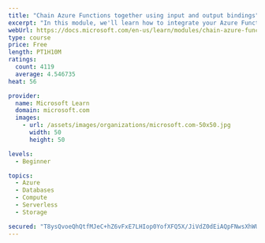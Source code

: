 ```yaml
---
title: "Chain Azure Functions together using input and output bindings"
excerpt: "In this module, we'll learn how to integrate your Azure Function with various data sources by using bindings."
webUrl: https://docs.microsoft.com/en-us/learn/modules/chain-azure-functions-data-using-bindings/
type: course
price: Free
length: PT1H10M
ratings:
  count: 4119
  average: 4.546735
heat: 56

provider:
  name: Microsoft Learn
  domain: microsoft.com
  images:
    - url: /assets/images/organizations/microsoft.com-50x50.jpg
      width: 50
      height: 50

levels:
  - Beginner

topics:
  - Azure
  - Databases
  - Compute
  - Serverless
  - Storage

secured: "T8ysQvoeQhQtfMJeC+hZ6vFxE7LHIop0YofXFQ5X/JiVdZ0dEiAQpFNwsXhWUEzHFl6KnowD/BFb6aIb4LcnLNjTW5Zqp1HWt8r8pHc+rZ4fKqYhsLjAm53dHyWkMHd2OXLWD4rAe+5vyCOTAWqtbJvuNSA/AoWnzdSIT+9gwSHuLxcDYHV+ew/nLyuvEhWTdlE7k/ZWFqfBob50IY2KQeo5d/h/hpW7hv79pR76Birj4MraIm4XXqxcxPXzEQVHKIdqPWG5wcdd1c1tOvQ0muTXTz9w+vt9i86nf4Z1QcR4BzYRxy7RHE3Kcksl1qyda7LNy33WqxQTY9lIyZt3YBodEx2pCa5YfIv8CYYLYaptNZIFbo9HjlKty7gEzFcYjyv33sQQ75WiZ6YYxaXYcv5Uy/cUP+8DrGmYRwb8De0=;NXN5woV9JhDNb0th1c2fNA=="
---
```


